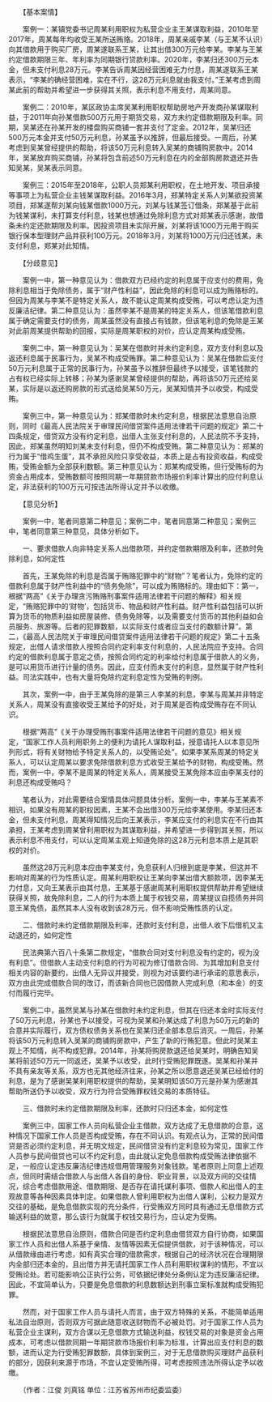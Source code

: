 　　【基本案情】

　　案例一：某镇党委书记周某利用职权为私营企业主王某谋取利益，2010年至2017年，周某每年均收受王某所送贿赂。2018年，周某亲戚李某（与王某不认识）向其借款用于购买厂房，周某遂联系王某，让其出借300万元给李某。李某与王某约定借款期限三年、年利率为同期银行贷款利率。2020年，李某归还300万元本金，但未支付利息28万元。李某告诉周某因经营困难无力付息，周某遂联系王某表示，“李某的确经营困难，实在不行，这28万元利息就由我支付。”王某考虑到周某此前的帮助并希望进一步获得其关照，表示利息不用支付，周某同意。

　　案例二：2010年，某区政协主席吴某利用职权帮助房地产开发商孙某谋取利益，于2011年向孙某借款500万元用于期货交易，双方未约定借款期限及利率。同期，吴某还在孙某开发的楼盘购买商铺一套并支付了定金。2012年，吴某归还500万元本金并支付50万元利息，孙某虽予以推辞，但最后接受。一周后，孙某考虑到吴某曾经提供的帮助，将该50万元利息转入吴某的商铺购房款中。2014年，吴某放弃购买商铺，孙某将包含前述50万元利息在内的全部购房款退还并告知吴某，吴某表示同意。

　　案例三：2015年至2018年，公职人员郑某利用职权，在土地开发、项目承接等事项上为私营企业主钱某谋取利益。2016年3月，郑某特定关系人刘某欲投资某项目，郑某遂帮刘某向钱某借款1000万元，刘某与钱某签订借条，郑某基于此前为钱某谋利，未打算支付利息，钱某也想通过免除利息方式对郑某表示感谢，故借条未约定还款期限及利率。因投资项目未实际开展，刘某将该1000万元用于购买银行保本型理财产品并获利100万元。2018年3月，刘某将1000万元归还钱某，未支付利息，郑某对此知情。

　　【分歧意见】

　　案例一中，第一种意见认为：借款双方已经约定的利息属于应支付的费用，免除利息相当于免除债务，属于“财产性利益”，因此免除的利息可以成为贿赂标的。但因为周某与李某不是特定关系人，故不能认定周某构成受贿，可以考虑认定为违反廉洁纪律。第二种意见认为：虽然李某不是周某的特定关系人，但该笔借款利息属于确定需要支付的债务，周某虽然没有直接占有钱款，但该笔利息的免除是王某对此前周某提供帮助的回报，实际是周某职权的对价，应认定周某构成受贿。

　　案例二中，第一种意见认为：吴某在借款时并未约定利息，双方支付利息以及返还利息属于民事行为，吴某不构成受贿罪。第二种意见认为：吴某在借款后支付50万元利息属于正常的民事行为，孙某虽予以推辞但最终予以接受，该笔钱款的占有权已经实际上转移；孙某为感谢吴某曾经提供的帮助，再将该50万元还给吴某，实际是以返还购房款的形式送给吴某50万元，吴某知情并予以收受，构成受贿。

　　案例三中，第一种意见认为：郑某借款时未约定利息，根据民法意思自治原则，同时《最高人民法院关于审理民间借贷案件适用法律若干问题的规定》第二十四条规定，借贷双方没有约定利息，出借人主张支付利息的，人民法院不予支持，因此，郑某虽然明知刘某未支付利息，但仍不构成受贿。第二种意见认为：郑某的行为属于“借鸡生蛋”，其不承担风险只享受收益，本质上是占有投资收益，构成受贿，受贿金额为全部获利数额。第三种意见认为：郑某构成受贿，但行受贿标的为资金占用成本，受贿数额可按照同期一年期贷款市场报价利率计算出的应付利息认定，非法获利的100万元可按违法所得认定并予以收缴。

　　【意见分析】

　　案例一中，笔者同意第二种意见；案例二中，笔者同意第二种意见；案例三中，笔者同意第三种意见，具体分析如下。

　　一、要求借款人向非特定关系人出借款项，并约定借款期限及利率，还款时免除利息，如何定性

　　首先，王某免除的利息是否属于贿赂犯罪中的“财物”？笔者认为，免除约定的借款利息属于财产性利益中的“债务免除”，可以成为贿赂标的。理由如下：第一，根据“两高”《关于办理贪污贿赂刑事案件适用法律若干问题的解释》相关规定，“贿赂犯罪中的‘财物’，包括货币、物品和财产性利益。财产性利益包括可以折算为货币的物质利益如房屋装修、债务免除等，以及需要支付货币的其他利益如会员服务、旅游等。后者的犯罪数额，以实际支付或者应当支付的数额计算”。第二，《最高人民法院关于审理民间借贷案件适用法律若干问题的规定》第二十五条规定，出借人请求借款人按照合同约定利率支付利息的，人民法院应予支持。合同约定的借款利息属于意定之债，按照合同约定的利率给付利息属于借款人的义务，是可以用货币进行计量的债务。因此，应支付而未支付的利息，显然属于财产性利益。司法实践中，也有大量将免除约定利息定性为受贿的判例。

　　其次，案例一中，由于王某免除的是第三人李某的利息，李某与周某并非特定关系人，周某没有直接收受王某给予的好处，对于周某是否构成受贿存在不同认识。

　　根据“两高”《关于办理受贿刑事案件适用法律若干问题的意见》相关规定，“国家工作人员利用职务上的便利为请托人谋取利益，授意请托人以本意见所列形式，将有关财物给予特定关系人的，以受贿论处”。如果李某系周某的特定关系人，可以认定周某以要求免除借款利息方式收受王某给予的财物，构成受贿。然而，案例一中，李某不是周某的特定关系人，周某接受王某免除本应由李某支付的利息还构成受贿吗？

　　笔者认为，对此需要结合案情具体问题具体分析。案例一中，李某与王某素不相识，如果没有周某的职权因素，王某不会出借300万元给李某使用。李某归还本金，但未支付利息，周某得知情况后向王某表示，李某应支付的利息实在不行由其承担，王某考虑到周某曾利用职权为其谋取利益，并希望进一步得到其关照，所以表示利息不用支付，可以认定周某主观上知道免除的这28万元利息本质上是其职权的对价。

　　虽然这28万元利息本应由李某支付，免息获利人归根到底是李某，但这并不影响对周某的行为性质认定。周某利用职权让王某向李某出借大额款项，因李某无力付息，又向王某表示由其付息，王某基于感谢周某利用职权提供帮助并希望继续获得关照，故免除利息，二人的行为本质上属于权钱交易，周某提议自揽债务并同意王某免债，虽然其本人没有收到该28万元，但不影响受贿性质的认定。

　　二、借款时未约定借款期限及利率，还款时支付利息，出借人收下后借机又主动退还的，如何定性

　　民法典第六百八十条第二款规定，“借款合同对支付利息没有约定的，视为没有利息”。但借款人主动支付利息的行为可视为修订借款合同、为其增加利息支付相关内容的新要约，出借人无异议并接受，则视为对该要约进行承诺的意思表示，双方由此完成借款合同的改订，而该新合同也已因借款人完成利息（和本金）的支付而履行完毕。

　　案例二中，虽然吴某与孙某在借款时未约定利息，但其在归还本金时实际支付了50万元利息，孙某也予以接受，可视为吴某和孙某达成了利息为50万元的新的合意并实际履行，双方债权债务关系也在吴某归还全部本息后消灭。一周后，孙某将该50万元利息转入吴某的商铺购房款中，产生了新的行贿犯意。但此时吴某主观上不知情，尚不构成犯罪。2014年，孙某将购房款退还给吴某时，明确告知吴某将前述50万元一同返还，吴某予以收受，此时行受贿犯罪既遂。吴某和孙某并不具有亲友等关系，双方也无其他经济往来，孙某之所以愿意退还吴某已经给付的利息，是为了感谢吴某利用职权提供的帮助，吴某明知该50万元是孙某为感谢其帮助所送仍予以收受，双方行为符合受贿罪权钱交易的本质特征。

　　三、借款时未约定借款期限及利率，还款时只归还本金，如何定性

　　案例三中，国家工作人员向私营企业主借款，双方达成了无息借款的合意，这种情况下国家工作人员是否构成受贿，存在不同认识。有观点认为，正常的民间借贷是否必须约定利息，并无明文规定，民间借贷没有约定利息较为常见，国家工作人员参与民间借贷也可以不约定利息，由此就认定免息借款构成受贿法律依据不足，一般应认定违反廉洁纪律违规借用管理服务对象钱款。笔者原则上同意上述观点，但同时需结合借款人与出借人各自的身份、职业背景，以及双方间的交往情况，综合考虑借款用途、借款期限、是否存在请托谋利事项、借款人和出借人的主观故意等各种因素具体判定。如果借款人曾利用职权为出借人谋利，公权力是双方交往的基础，是免息借款实现的充分条件，行受贿双方同时具有通过无息借款方式输送利益的故意，那么该行为就属于权钱交易行为，应认定为受贿。

　　根据民法意思自治原则，借款合同是否约定利息由借贷双方自行协商，如果国家工作人员和出借人系基于亲情、友情等因素无偿提供借款，对于该种情况，可以从借款缘由进行考虑，如有真实合理的借款需求，根据自己的经济状况在合理期限内全部归还本金的，且出借方并无请托国家工作人员利用职权谋利的情形，不宜以受贿论处。若可能影响公正执行公务，可依据纪律处分条例认定为违反廉洁纪律。因此，不宜简单认为，只要是免息借款的利息数额达到刑事立案标准就构成受贿犯罪。

　　然而，对于国家工作人员与请托人而言，由于双方特殊的关系，不能简单适用私法自治原则，否则双方可据此随意收送财物而不必被处罚。对于国家工作人员为私营企业主谋利，双方合谋以无息借款方式输送利益，权钱交易的对象是资金占用成本，可考虑以借款同期一年期贷款市场报价利率为标准，计算出应支付利息的数额，进而认定为行受贿犯罪数额，具体到案例三，对于无息借款购买理财产品获利的部分，因获利来源于市场，不宜认定受贿所得，可考虑按照违法所得认定予以收缴。

　　（作者：江俊 刘真铭 单位：江苏省苏州市纪委监委）